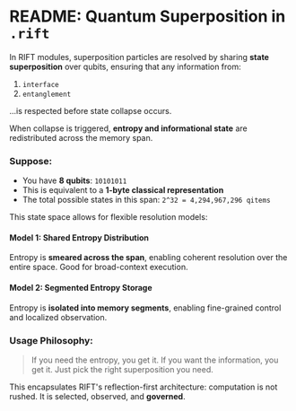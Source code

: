# README: Quantum Superposition in `.rift`

In RIFT modules, superposition particles are resolved by sharing **state superposition** over qubits, ensuring that any information from:

1. `interface`
2. `entanglement`

...is respected before state collapse occurs.

When collapse is triggered, **entropy and informational state** are redistributed across the memory span.

### Suppose:

* You have **8 qubits**: `10101011`
* This is equivalent to a **1-byte classical representation**
* The total possible states in this span: `2^32 = 4,294,967,296 qitems`

This state space allows for flexible resolution models:

#### Model 1: Shared Entropy Distribution

Entropy is **smeared across the span**, enabling coherent resolution over the entire space. Good for broad-context execution.

#### Model 2: Segmented Entropy Storage

Entropy is **isolated into memory segments**, enabling fine-grained control and localized observation.

### Usage Philosophy:

> If you need the entropy, you get it. If you want the information, you get it. Just pick the right superposition you need.

This encapsulates RIFT's reflection-first architecture: computation is not rushed. It is selected, observed, and **governed**.

